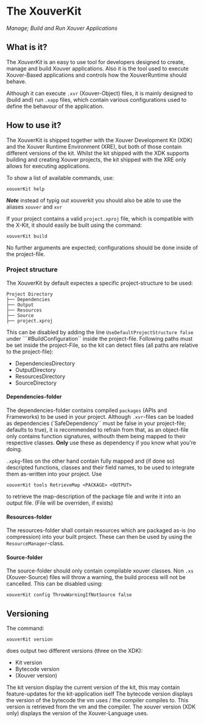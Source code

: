 # The XouverKit
*Manage; Build and Run Xouver Applications*

## What is it?
The *XouverKit* is an easy to use tool for developers designed to create, manage and build Xouver applications.
Also it is the tool used to execute Xouver-Based applications and controls how the XouverRuntime should behave.

Although it can execute ``.xvr`` (Xouver-Object) files, it is mainly designed to (build and) run ``.xapp`` files,
which contain various configurations used to define the behavour of the application.

## How to use it?
The XouverKit is shipped together with the Xouver Development Kit (XDK) and the Xouver Runtime Environment (XRE),
but both of those contain different versions of the kit. Whilst the kit shipped with the XDK supports building and creating Xouver projects,
the kit shipped with the XRE only allows for executing applications.

To show a list of available commands, use:
```
xouverKit help
```
***Note*** instead of typig out xouverkit you should also be able to use the aliases ``xouver`` and ``xvr``

If your project contains a valid ``project.xproj`` file, which is compatible with the X-Kit, it should easily be built using the command:
```
xouverKit build
```
No further arguments are expected; configurations should be done inside of the project-file.

### Project structure
The XouverKit by default expectes a specific project-structure to be used:
```
Project Directory
├── Dependencies
├── Output
├── Resources
├── Source
├── project.xproj
```

This can be disabled by adding the line ``UseDefaultProjectStructure false`` under ```#BuildConfiguration`` inside the project-file.
Following paths must be set inside the project-File, so the kit can detect files (all paths are relative to the project-file):
- DependenciesDirectory
- OutputDirectory
- ResourcesDirectory
- SourceDirectory

#### Dependencies-folder
The dependencies-folder contains compiled ``packages`` (APIs and Frameworks) to be used in your project.
Although ``.xvr``-files can be loaded as dependencies (`SafeDependency`` must be false in your project-file; defaults to true),
it is recommended to refrain from that, as an object-file only contains function signatures, withouth them being mapped to their
respective classes. **Only** use these as dependency if you know what you're doing.

``.xpkg``-files on the other hand contain fully mapped and (if done so) descripted functions, classes and their field names,
to be used to integrate them as-written into your project.
Use 
```
xouverKit tools RetrieveMap <PACKAGE> <OUTPUT>
```
to retrieve the map-description of the package file and write it into an output file. (File will be overriden, if exists)
#### Resources-folder
The resources-folder shall contain resources which are packaged as-is (no compression) into your built project.
These can then be used by using the ``ResourceManager``-class.

#### Source-folder
The source-folder should only contain compilable xouver classes.
Non ``.xs`` (Xouver-Source) files will throw a warning, the build process will not be cancelled.
This can be disabled using:
```
xouverKit config ThrowWarningIfNotSource false
```

## Versioning
The command:
```
xouverKit version
```

does output two different versions (three on the XDK):
- Kit version
- Bytecode version
- (Xouver version)

The kit version display the current version of the kit, this may contain feature-updates for the kit-application iself
The bytecode version displays the version of the bytecode the vm uses / the compiler compiles to. This version is retrieved from the vm and the compiler.
The xouver version (XDK only) displays the version of the Xouver-Language uses.

